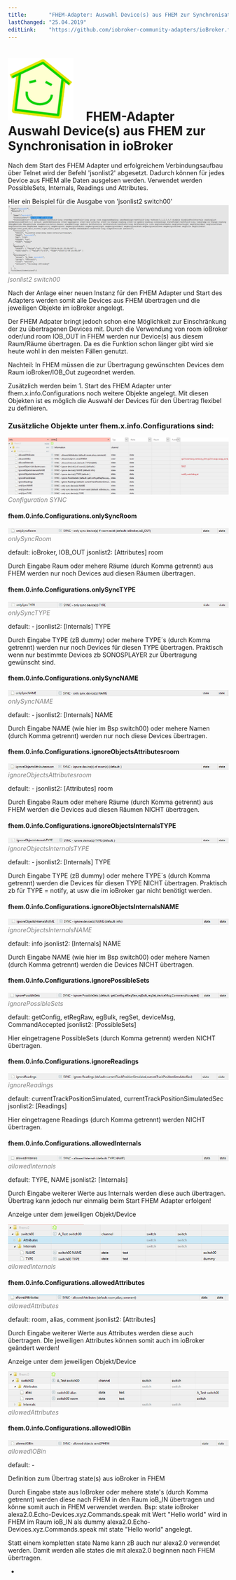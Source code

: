 ```yaml
---
title:       "FHEM-Adapter: Auswahl Device(s) aus FHEM zur Synchronisation in ioBroker"
lastChanged: "25.04.2019"
editLink:    "https://github.com/iobroker-community-adapters/ioBroker.fhem/blob/master/docs/de/Synchro.md"
---
```


# <img src="media/fhem.png" width=150 hight=150/>&emsp;FHEM-Adapter<br> Auswahl Device(s) aus FHEM zur Synchronisation in ioBroker
Nach dem Start des FHEM Adapter und erfolgreichem Verbindungsaufbau über Telnet wird der Befehl 'jsonlist2' abgesetzt.
Dadurch können für jedes Device aus FHEM alle Daten ausgelsen werden. Verwendet werden PossibleSets, Internals, Readings und Attributes. 

Hier ein Beispiel für die Ausgabe von 'jsonlist2 switch00'
![{alt BildName}](media/jsonlist2.PNG "jsonlist2 switch00") <span style="color:grey">*jsonlist2 switch00*</span>

Nach der Anlage einer neuen Instanz für den FHEM Adapter und Start des Adapters werden somit alle Devices aus FHEM übertragen und die jeweiligen Objekte im ioBroker angelegt.

Der FHEM Adpater bringt jedoch schon eine Möglichkeit zur Einschränkung der zu übertragenen Devices mit.
Durch die Verwendung von room ioBroker oder/und room IOB_OUT in FHEM werden nur Device(s) aus diesem Raum/Räume übertragen.
Da es die Funktion schon länger gibt wird sie heute wohl in den meisten Fällen genutzt.

Nachteil: In FHEM müssen die zur Übertragung gewünschten Devices dem Raum ioBroker/IOB_Out zugeordnet werden.

Zusätzlich werden beim 1. Start des FHEM Adapter unter fhem.x.info.Configurations noch weitere Objekte angelegt.
Mit diesen Objekten ist es möglich die Auswahl der Devices für den Übertrag flexibel zu definieren.


### Zusätzliche Objekte unter fhem.x.info.Configurations sind:
![{alt BildName}](media/Configurations_SYNC.PNG "Configuration SYNC") <span style="color:grey">*Configuration SYNC*</span>

#### fhem.0.info.Configurations.onlySyncRoom
![{alt BildName}](media/Config_Sync_onlySyncRoom.PNG "onlySyncRoom") <span style="color:grey">*onlySyncRoom*</span>

default:   ioBroker, IOB_OUT
jsonlist2: [Attributes] room

Durch Eingabe Raum oder mehere Räume (durch Komma getrennt) aus FHEM werden nur noch Devices aud diesen Räumen  übertragen.


#### fhem.0.info.Configurations.onlySyncTYPE
![{alt BildName}](media/Config_Sync_onlySyncTYPE.PNG "onlySyncTYPE") <span style="color:grey">*onlySyncTYPE*</span>

default:    -
jsonlist2: [Internals] TYPE

Durch Eingabe TYPE (zB dummy) oder mehere TYPE´s (durch Komma getrennt) werden nur noch Devices für diesen TYPE übertragen.
Praktisch wenn nur bestimmte Devices zb SONOSPLAYER zur Übertragung gewünscht sind.

#### fhem.0.info.Configurations.onlySyncNAME
![{alt BildName}](media/Config_Sync_onlySyncNAME.PNG "onlySyncNAME") <span style="color:grey">*onlySyncNAME*</span>

default: -
jsonlist2: [Internals] NAME

Durch Eingabe NAME (wie hier im Bsp switch00) oder mehere Namen (durch Komma getrennt) werden nur noch diese Devices übertragen.

#### fhem.0.info.Configurations.ignoreObjectsAttributesroom
![{alt BildName}](media/Config_Sync_ignoreObjectsAttributesroom.PNG "ignoreObjectsAttributesroom") <span style="color:grey">*ignoreObjectsAttributesroom*</span>

default:   -
jsonlist2: [Attributes] room

Durch Eingabe Raum oder mehere Räume (durch Komma getrennt) aus FHEM werden die Devices aud diesen Räumen NICHT  übertragen.

#### fhem.0.info.Configurations.ignoreObjectsInternalsTYPE
![{alt BildName}](media/Config_Sync_ignoreObjectsInternalsTYPE.PNG "ignoreObjectsInternalsTYPE") <span style="color:grey">*ignoreObjectsInternalsTYPE*</span>

default:    -
jsonlist2: [Internals] TYPE

Durch Eingabe TYPE (zB dummy) oder mehere TYPE´s (durch Komma getrennt) werden die Devices für diesen TYPE NICHT übertragen.
Praktisch zb für TYPE = notify, at usw die im ioBroker gar nicht benötigt werden.

#### fhem.0.info.Configurations.ignoreObjectsInternalsNAME
![{alt BildName}](media/Config_Sync_ignoreObjectsInternalsNAME.PNG "ignoreObjectsInternalsNAME") <span style="color:grey">*ignoreObjectsInternalsNAME*</span>

default:    info
jsonlist2: [Internals] NAME

Durch Eingabe NAME (wie hier im Bsp switch00) oder mehere Namen (durch Komma getrennt) werden die Devices NICHT übertragen.

#### fhem.0.info.Configurations.ignorePossibleSets
![{alt BildName}](media/Config_Sync_ignorePossibleSets.PNG "ignorePossibleSets") <span style="color:grey">*ignorePossibleSets*</span>

default: getConfig, etRegRaw, egBulk, regSet, deviceMsg, CommandAccepted
jsonlist2: [PossibleSets]

Hier eingetragene PossibleSets (durch Komma getrennt) werden NICHT übertragen.

#### fhem.0.info.Configurations.ignoreReadings
![{alt BildName}](media/Config_Sync_ignoreReadings.PNG "ignoreReadings") <span style="color:grey">*ignoreReadings*</span>

default:    currentTrackPositionSimulated, currentTrackPositionSimulatedSec
jsonlist2: [Readings]

Hier eingetragene Readings (durch Komma getrennt) werden NICHT übertragen.

#### fhem.0.info.Configurations.allowedInternals
![{alt BildName}](media/Config_Sync_allowedInternals.PNG "allowedInternals") <span style="color:grey">*allowedInternals*</span>

default: TYPE, NAME
jsonlist2: [Internals]

Durch Eingabe weiterer Werte aus Internals werden diese auch übertragen.
Übertrag kann jedoch nur einmalig beim Start FHEM Adapter erfolgen!

Anzeige unter dem jeweiligen Objekt/Device 

![{alt BildName}](media/switch00_Internals.PNG "allowedInternals") <span style="color:grey">*allowedInternals*</span>

#### fhem.0.info.Configurations.allowedAttributes
![{alt BildName}](media/Config_Sync_allowedAttributes.PNG "allowedAttributes") <span style="color:grey">*allowedAttributes*</span>

default:   room, alias, comment
jsonlist2: [Attributes]

Durch Eingabe weiterer Werte aus Attributes werden diese auch übertragen.
DIe jeweiligen Attributes können somit auch im ioBroker geändert werden!

Anzeige unter dem jeweiligen Objekt/Device 

![{alt BildName}](media/switch00_Attributes.PNG "allowedAttributes") <span style="color:grey">*allowedAttributes*</span>

#### fhem.0.info.Configurations.allowedIOBin
![{alt BildName}](media/Config_Sync_allowedIOBin.PNG "allowedIOBin") <span style="color:grey">*allowedIOBin*</span>

default: -

Definition zum Übertrag state(s) aus ioBroker in FHEM

Durch Eingabe state aus IoBroker oder mehere state's (durch Komma getrennt) werden diese nach FHEM in den Raum ioB_IN übertragen und könne somit auch in FHEM verwendet werden.
Bsp: state ioBroker alexa2.0.Echo-Devices.xyz.Commands.speak mit Wert "Hello world" 
wird in FHEM im Raum ioB_IN als dummy alexa2.0.Echo-Devices.xyz.Commands.speak mit state "Hello world" angelegt.

Statt einem kompletten state Name kann zB auch nur alexa2.0 verwendet werden.
Damit werden alle states die mit alexa2.0 beginnen nach FHEM übertragen.




<!-- Bild einfügen
![{alt BildName}](media/jsonlist2.png "jsonlist2 switch00") <span style="color:grey">*jsonlist2 switch00*</span>
-->
-









